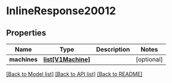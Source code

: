 # InlineResponse20012

## Properties
Name | Type | Description | Notes
------------ | ------------- | ------------- | -------------
**machines** | [**list[V1Machine]**](V1Machine.md) |  | [optional] 

[[Back to Model list]](../README.md#documentation-for-models) [[Back to API list]](../README.md#documentation-for-api-endpoints) [[Back to README]](../README.md)


